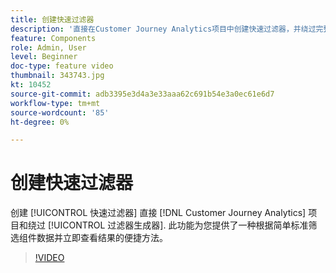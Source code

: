 ```yaml
---
title: 创建快速过滤器
description: '直接在Customer Journey Analytics项目中创建快速过滤器，并绕过完整过滤器生成器的复杂性。 此功能为您提供了一种根据简单标准筛选组件数据并立即查看结果的便捷方法。 '
feature: Components
role: Admin, User
level: Beginner
doc-type: feature video
thumbnail: 343743.jpg
kt: 10452
source-git-commit: adb3395e3d4a3e33aaa62c691b54e3a0ec61e6d7
workflow-type: tm+mt
source-wordcount: '85'
ht-degree: 0%

---
```



# 创建快速过滤器

创建 [!UICONTROL 快速过滤器] 直接 [!DNL Customer Journey Analytics] 项目和绕过 [!UICONTROL 过滤器生成器]. 此功能为您提供了一种根据简单标准筛选组件数据并立即查看结果的便捷方法。

>[!VIDEO](https://video.tv.adobe.com/v/343743/?quality=12&learn=on)
